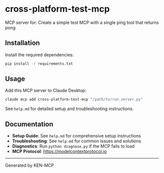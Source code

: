 # cross-platform-test-mcp

MCP server for: Create a simple test MCP with a single ping tool that returns pong

## Installation

Install the required dependencies:

```bash
pip install -r requirements.txt
```

## Usage

Add this MCP server to Claude Desktop:

```bash
claude mcp add cross-platform-test-mcp "/path/to/run_server.py"
```

See `help.md` for detailed setup and troubleshooting instructions.

## Documentation

- **Setup Guide**: See `help.md` for comprehensive setup instructions
- **Troubleshooting**: See `help.md` for common issues and solutions
- **Diagnostics**: Run `python diagnose.py` if the MCP fails to load
- **MCP Protocol**: https://modelcontextprotocol.io

---
Generated by KEN-MCP

